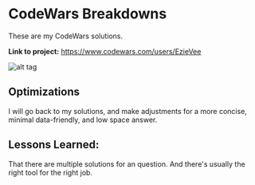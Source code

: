 # CodeWars Breakdowns

These are my CodeWars solutions.

**Link to project:** https://www.codewars.com/users/EzieVee

![alt tag](https://images.pexels.com/photos/6424586/pexels-photo-6424586.jpeg?cs=srgb&dl=pexels-nemuel-sereti-6424586.jpg&fm=jpg)


## Optimizations

I will go back to my solutions, and make adjustments for a  more concise, minimal data-friendly, and low space answer.

## Lessons Learned:

That there are multiple solutions for an question. And there's usually the right tool for the right job.
